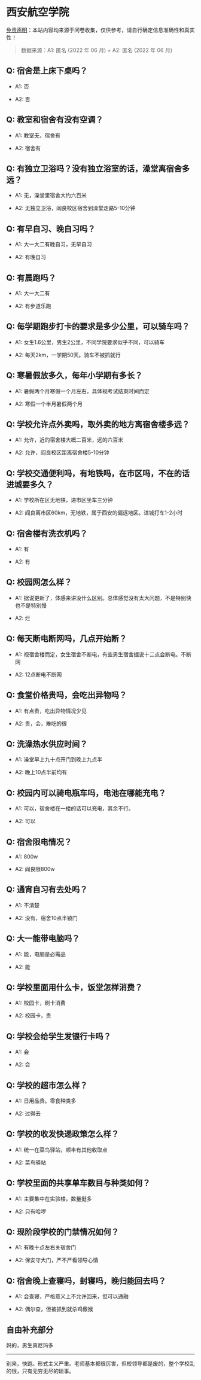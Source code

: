 # 西安航空学院

[免责声明](https://colleges.chat/#_3)：本站内容均来源于问卷收集，仅供参考，请自行确定信息准确性和真实性！

> 数据来源：A1: 匿名 (2022 年 06 月) + A2: 匿名 (2022 年 06 月)

## Q: 宿舍是上床下桌吗？

- A1: 否

- A2: 否

## Q: 教室和宿舍有没有空调？

- A1: 教室无，宿舍有

- A2: 宿舍有

## Q: 有独立卫浴吗？没有独立浴室的话，澡堂离宿舍多远？

- A1: 无，澡堂里宿舍大约六百米

- A2: 无独立卫浴，阎良校区宿舍到澡堂走路5-10分钟

## Q: 有早自习、晚自习吗？

- A1: 大一大二有晚自习，无早自习

- A2: 有晚自习

## Q: 有晨跑吗？

- A1: 大一大二有

- A2: 有步道乐跑

## Q: 每学期跑步打卡的要求是多少公里，可以骑车吗？

- A1: 女生1.6公里，男生2公里，不同学院要求似乎不同，可以骑车

- A2: 每天2km，一学期50天。骑车不被抓就行

## Q: 寒暑假放多久，每年小学期有多长？

- A1: 暑假两个月寒假一个月左右，具体视考试结束时间而定

- A2: 寒假一个半月暑假两个月

## Q: 学校允许点外卖吗，取外卖的地方离宿舍楼多远？

- A1: 允许，近的宿舍楼大概二百米，远的六百米

- A2: 允许，阎良校区距离宿舍楼5-10分钟

## Q: 学校交通便利吗，有地铁吗，在市区吗，不在的话进城要多久？

- A1: 学校所在区无地铁，进市区坐车三分钟

- A2: 阎良离市区60km，无地铁，属于西安的偏远地区。进城打车1-2小时

## Q: 宿舍楼有洗衣机吗？

- A1: 有

- A2: 有

## Q: 校园网怎么样？

- A1: 据说更新了，体感来讲没什么区别。总体感觉没有太大问题，不是特别快也不是特别慢

- A2: 烂

## Q: 每天断电断网吗，几点开始断？

- A1: 视宿舍楼而定，女生宿舍不断电，有些男生宿舍据说十二点会断电。不断网

- A2: 12点断电不断网

## Q: 食堂价格贵吗，会吃出异物吗？

- A1: 有点贵，吃出异物情况少见

- A2: 贵，会，难吃的很

## Q: 洗澡热水供应时间？

- A1: 澡堂早上九十点开门到晚上九点半

- A2: 晚上10点半前均有

## Q: 校园内可以骑电瓶车吗，电池在哪能充电？

- A1: 可以，宿舍楼在一楼的话可以充电，其余不行。

- A2: 可以

## Q: 宿舍限电情况？

- A1: 800w

- A2: 阎良限800w

## Q: 通宵自习有去处吗？

- A1: 不清楚

- A2: 没有，宿舍10点半锁门

## Q: 大一能带电脑吗？

- A1: 能，电脑是必需品

- A2: 能

## Q: 学校里面用什么卡，饭堂怎样消费？

- A1: 校园卡，刷卡消费

- A2: 校园卡，贵

## Q: 学校会给学生发银行卡吗？

- A1: 会

- A2: 会

## Q: 学校的超市怎么样？

- A1: 日用品贵。零食种类多

- A2: 过得去

## Q: 学校的收发快递政策怎么样？

- A1: 统一在菜鸟驿站，顺丰有其他收取点

- A2: 菜鸟驿站

## Q: 学校里面的共享单车数目与种类如何？

- A1: 主要集中在实验楼，数量挺多

- A2: 只有哈啰

## Q: 现阶段学校的门禁情况如何？

- A1: 有晚十点左右关宿舍门

- A2: 保安守大门，严不严看领导心情

## Q: 宿舍晚上查寝吗，封寝吗，晚归能回去吗？

- A1: 会查寝，严格意义上不允许回来，但可以通融

- A2: 偶尔查，但被抓到就杀鸡儆猴

## 自由补充部分

妈的，男生真尼玛多

***

别来，快跑。形式主义严重。老师基本都很厉害，但校领导都是废的，整个学校乱的很，只有无穷无尽的琐事。